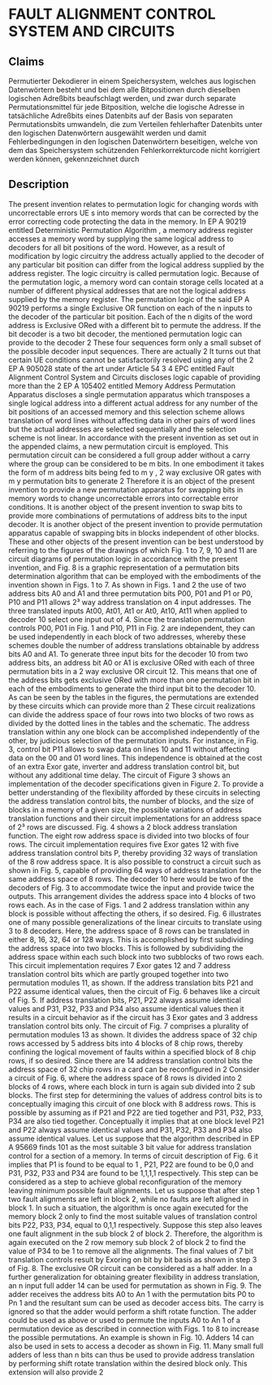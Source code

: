 # FAULT ALIGNMENT CONTROL SYSTEM AND CIRCUITS

## Claims
Permutierter Dekodierer in einem Speichersystem, welches aus logischen Datenwörtern besteht und bei dem alle Bitpositionen durch dieselben logischen Adreßbits beaufschlagt werden, und zwar durch separate Permutationsmittel für jede Bitposition, welche die logische Adresse in tatsächliche Adreßbits eines Datenbits auf der Basis von separaten Permutationsbits umwandeln, die zum Verteilen fehlerhafter Datenbits unter den logischen Datenwörtern ausgewählt werden und damit Fehlerbedingungen in den logischen Datenwörtern beseitigen, welche von dem das Speichersystem schützenden Fehlerkorrekturcode nicht korrigiert werden können, gekennzeichnet durch

## Description
The present invention relates to permutation logic for changing words with uncorrectable errors UE s into memory words that can be corrected by the error correcting code protecting the data in the memory. In EP A 90219 entitled Deterministic Permutation Algorithm , a memory address register accesses a memory word by supplying the same logical address to decoders for all bit positions of the word. However, as a result of modification by logic circuitry the address actually applied to the decoder of any particular bit position can differ from the logical address supplied by the address register. The logic circuitry is called permutation logic. Because of the permutation logic, a memory word can contain storage cells located at a number of different physical addresses that are not the logical address supplied by the memory register. The permutation logic of the said EP A 90219 performs a single Exclusive OR function on each of the n inputs to the decoder of the particular bit position. Each of the n digits of the word address is Exclusive ORed with a different bit to permute the address. If the bit decoder is a two bit decoder, the mentioned permutation logic can provide to the decoder 2 These four sequences form only a small subset of the possible decoder input sequences. There are actually 2 It turns out that certain UE conditions cannot be satisfactorily resolved using any of the 2 EP A 905028 state of the art under Article 54 3 4 EPC entitled Fault Alignment Control System and Circuits discloses logic capable of providing more than the 2 EP A 105402 entitled Memory Address Permutation Apparatus discloses a single permutation apparatus which transposes a single logical address into a different actual address for any number of the bit positions of an accessed memory and this selection scheme allows translation of word lines without affecting data in other pairs of word lines but the actual addresses are selected sequentially and the selection scheme is not linear. In accordance with the present invention as set out in the appended claims, a new permutation circuit is employed. This permutation circuit can be considered a full group adder without a carry where the group can be considered to be m bits. In one embodiment it takes the form of m address bits being fed to m y , 2 way exclusive OR gates with m y permutation bits to generate 2 Therefore it is an object of the present invention to provide a new permutation apparatus for swapping bits in memory words to change uncorrectable errors into correctable error conditions. It is another object of the present invention to swap bits to provide more combinations of permutations of address bits to the input decoder. It is another object of the present invention to provide permutation apparatus capable of swapping bits in blocks independent of other blocks. These and other objects of the present invention can be best understood by referring to the figures of the drawings of which Fig. 1 to 7, 9, 10 and 11 are circuit diagrams of permutation logic in accordance with the present invention, and Fig. 8 is a graphic representation of a permutation bits determination algorithm that can be employed with the embodiments of the invention shown in Figs. 1 to 7. As shown in Figs. 1 and 2 the use of two address bits A0 and A1 and three permutation bits P00, P01 and P1 or P0, P10 and P11 allows 2³ way address translation on 4 input addresses. The three translated inputs At00, At01, At1 or At0, At10, At11 when applied to decoder 10 select one input out of 4. Since the translation permutation controls P00, P01 in Fig. 1 and P10, P11 in Fig. 2 are independent, they can be used independently in each block of two addresses, whereby these schemes double the number of address translations obtainable by address bits A0 and A1. To generate three input bits for the decoder 10 from two address bits, an address bit A0 or A1 is exclusive ORed with each of three permutation bits in a 2 way exclusive OR circuit 12. This means that one of the address bits gets exclusive ORed with more than one permutation bit in each of the embodiments to generate the third input bit to the decoder 10. As can be seen by the tables in the figures, the permutations are extended by these circuits which can provide more than 2 These circuit realizations can divide the address space of four rows into two blocks of two rows as divided by the dotted lines in the tables and the schematic. The address translation within any one block can be accomplished independently of the other, by judicious selection of the permutation inputs. For instance, in Fig. 3, control bit P11 allows to swap data on lines 10 and 11 without affecting data on the 00 and 01 word lines. This independence is obtained at the cost of an extra Exor gate, inverter and address translation control bit, but without any additional time delay. The circuit of Figure 3 shows an implementation of the decoder specifications given in Figure 2. To provide a better understanding of the flexibility afforded by these circuits in selecting the address translation control bits, the number of blocks, and the size of blocks in a memory of a given size, the possible variations of address translation functions and their circuit implementations for an address space of 2³ rows are discussed. Fig. 4 shows a 2 block address translation function. The eight row address space is divided into two blocks of four rows. The circuit implementation requires five Exor gates 12 with five address translation control bits P, thereby providing 32 ways of translation of the 8 row address space. It is also possible to construct a circuit such as shown in Fig. 5, capable of providing 64 ways of address translation for the same address space of 8 rows. The decoder 10 here would be two of the decoders of Fig. 3 to accommodate twice the input and provide twice the outputs. This arrangement divides the address space into 4 blocks of two rows each. As in the case of Figs. 1 and 2 address translation within any block is possible without affecting the others, if so desired. Fig. 6 illustrates one of many possible generalizations of the linear circuits to translate using 3 to 8 decoders. Here, the address space of 8 rows can be translated in either 8, 16, 32, 64 or 128 ways. This is accomplished by first subdividing the address space into two blocks. This is followed by subdividing the address space within each such block into two subblocks of two rows each. This circuit implementation requires 7 Exor gates 12 and 7 address translation control bits which are partly grouped together into two permutation modules 11, as shown. If the address translation bits P21 and P22 assume identical values, then the circuit of Fig. 6 behaves like a circuit of Fig. 5. If address translation bits, P21, P22 always assume identical values and P31, P32, P33 and P34 also assume identical values then it results in a circuit behavior as if the circuit has 3 Exor gates and 3 address translation control bits only. The circuit of Fig. 7 comprises a plurality of permutation modules 13 as shown. It divides the address space of 32 chip rows accessed by 5 address bits into 4 blocks of 8 chip rows, thereby confining the logical movement of faults within a specified block of 8 chip rows, if so desired. Since there are 14 address translation control bits the address space of 32 chip rows in a card can be reconfigured in 2 Consider a circuit of Fig. 6, where the address space of 8 rows is divided into 2 blocks of 4 rows, where each block in turn is again sub divided into 2 sub blocks. The first step for determining the values of address control bits is to conceptually imaging this circuit of one block with 8 address rows. This is possible by assuming as if P21 and P22 are tied together and P31, P32, P33, P34 are also tied together. Conceptually it implies that at one block level P21 and P22 always assume identical values and P31, P32, P33 and P34 also assume identical values. Let us suppose that the algorithm described in EP A 95669 finds 101 as the most suitable 3 bit value for address translation control for a section of a memory. In terms of circuit description of Fig. 6 it implies that P1 is found to be equal to 1 , P21, P22 are found to be 0,0 and P31, P32, P33 and P34 are found to be 1,1,1,1 respectively. This step can be considered as a step to achieve global reconfiguration of the memory leaving minimum possible fault alignments. Let us suppose that after step 1 two fault alignments are left in block 2, while no faults are left aligned in block 1. In such a situation, the algorithm is once again executed for the memory block 2 only to find the most suitable values of translation control bits P22, P33, P34, equal to 0,1,1 respectively. Suppose this step also leaves one fault alignment in the sub block 2 of block 2. Therefore, the algorithm is again executed on the 2 row memory sub block 2 of block 2 to find the value of P34 to be 1 to remove all the alignments. The final values of 7 bit translation controls result by Exoring on bit by bit basis as shown in step 3 of Fig. 8. The exclusive OR circuit can be considered as a half adder. In a further generalization for obtaining greater flexibility in address translation, an n input full adder 14 can be used for permutation as shown in Fig. 9. The adder receives the address bits A0 to An 1 with the permutation bits P0 to Pn 1 and the resultant sum can be used as decoder access bits. The carry is ignored so that the adder would perform a shift rotate function. The adder could be used as above or used to permute the inputs A0 to An 1 of a permutation device as described in connection with Figs. 1 to 8 to increase the possible permutations. An example is shown in Fig. 10. Adders 14 can also be used in sets to access a decoder as shown in Fig. 11. Many small full adders of less than n bits can thus be used to provide address translation by performing shift rotate translation within the desired block only. This extension will also provide 2